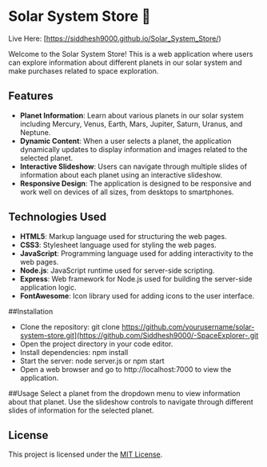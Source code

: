 # Solar System Store 🌌

Live Here: [https://siddhesh9000.github.io/Solar_System_Store/)

Welcome to the Solar System Store! This is a web application where users can explore information about different planets in our solar system and make purchases related to space exploration.

## Features
- **Planet Information**: Learn about various planets in our solar system including Mercury, Venus, Earth, Mars, Jupiter, Saturn, Uranus, and Neptune.
- **Dynamic Content**: When a user selects a planet, the application dynamically updates to display information and images related to the selected planet.
- **Interactive Slideshow**: Users can navigate through multiple slides of information about each planet using an interactive slideshow.
- **Responsive Design**: The application is designed to be responsive and work well on devices of all sizes, from desktops to smartphones.

## Technologies Used

- **HTML5**: Markup language used for structuring the web pages.
- **CSS3**: Stylesheet language used for styling the web pages.
- **JavaScript**: Programming language used for adding interactivity to the web pages.
- **Node.js**: JavaScript runtime used for server-side scripting.
- **Express**: Web framework for Node.js used for building the server-side application logic.
- **FontAwesome**: Icon library used for adding icons to the user interface.

##Installation
- Clone the repository: git clone https://github.com/yourusername/solar-system-store.git](https://github.com/Siddhesh9000/-SpaceExplorer-.git
- Open the project directory in your code editor.
- Install dependencies: npm install
- Start the server: node server.js or npm start
- Open a web browser and go to http://localhost:7000 to view the application.

##Usage
Select a planet from the dropdown menu to view information about that planet.
Use the slideshow controls to navigate through different slides of information for the selected planet.

## License
This project is licensed under the [MIT License](LICENSE).

